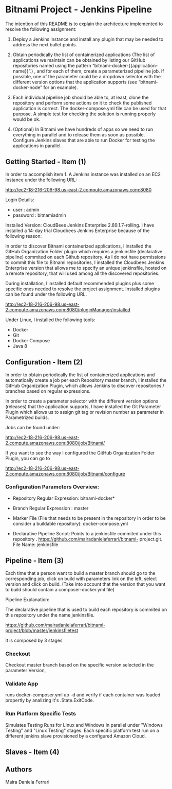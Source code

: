 # Bitnami Project - Jenkins Pipeline

The intention of this README is to explain the architecture implemented to resolve the following assignment:

1. Deploy a Jenkins instance and install any plugin that may be needed to address the next
bullet points.

2. Obtain periodically the list of containerized applications (The list of applications we
maintain can be obtained by listing our GitHub repositories named using the pattern
“bitnami-docker-{{application-name}}”.) , and for each of them, create a
parameterized pipeline job. If possible, one of the parameter could be a dropdown
selector with the different version options that the application supports (see
“bitnami-docker-node” for an example).

3. Each individual pipeline job should be able to, at least, clone the repository and perform
some actions on it to check the published application is correct. The
docker-compose.yml file can be used for that purpose. A simple test for checking the
solution is running properly would be ok.

4. (Optional) In Bitnami we have hundreds of apps so we need to run everything in parallel
and to release them as soon as possible. Configure Jenkins slaves that are able to run
Docker for testing the applications in parallel.

## Getting Started - Item (1)

In order to accomplish item 1. A Jenkins instance was installed on an EC2 Instance under the following URL:

http://ec2-18-216-206-98.us-east-2.compute.amazonaws.com:8080

Login Details:
  - user     : admin
  - password : bitnamiadmin

Installed Version: CloudBees Jenkins Enterprise 2.89.1.7-rolling. I have installed a 14-day trial Cloudbees Jenkins Enterprise because of the following reason:

In order to discover Bitnami containerized applications, I installed the GitHub Organization Folder plugin which requires a jenkinsfile (declarative pipeline) commited on each Github repository. As I do not have permissions to commit this file to Bitnami repositories, I installed the Cloudbees Jenkins Enterprise version that allows me to specify an unique jenkinsfile, hosted on a remote repository, that will used among all the discovered repositories.

During installation, I installed default recommended plugins plus some specific ones needed to resolve the project assignment. Installed plugins can be found under the following URL.

http://ec2-18-216-206-98.us-east-2.compute.amazonaws.com:8080/pluginManager/installed

Under Linux, I installed the following tools:

- Docker
- Git
- Docker Compose
- Java 8

## Configuration - Item (2)

In order to obtain periodically the list of containerized applications and automatically create a job per each Repository master branch, I installed the GitHub Organization Plugin, which allows Jenkins to discover repositories / branches based on regular expressions.

In order to create a parameter selector with the different version options (releases) that the application supports, I have installed the Git Parameter Plugin which allows us to assign git tag or revision number as parameter in Parametrized builds.

Jobs can be found under:

http://ec2-18-216-206-98.us-east-2.compute.amazonaws.com:8080/job/Bitnami/

If you want to see the way I configured the GitHub Organization Folder Plugin, you can go to 

http://ec2-18-216-206-98.us-east-2.compute.amazonaws.com:8080/job/Bitnami/configure

### Configuration Parameters Overview:

- Repository Regular Expression: bitnami-docker*

- Branch Regular Expression : master

- Marker File (File that needs to be present in the repository in order to be consider a buildable repository): docker-compose.yml

- Declarative Pipeline Script: Points to a jenkinsfile commited under this repository . https://github.com/mairadanielaferrari/bitnami-
project.git. File Name: jenkinsfile

## Pipeline - Item (3)

Each time that a person want to build a master branch should go to the corresponding job, click on build with parameters link on the left, select version and click on build. (Take into account that the version that you want to build should contain a composer-docker.yml file)

Pipeline Explanation:

The declarative pipeline that is used to build each repository is commited on this repository under the name jenkinsfile.

https://github.com/mairadanielaferrari/bitnami-project/blob/master/jenkinsfiletest

It is composed by 3 stages

### Checkout 
   
   Checkout master branch based on the specific version selected in the parameter Version,

### Validate App

runs docker-composer.yml up -d and verify if each container was loaded propertly by analizing it's .State.ExitCode.

### Run Platform Specific Tests

Simulates Testing Runs for Linux and Windows in parallel under "Windows Testing" and "Linux Testing" stages. Each specific platform test run on a different jenkins slave provisioned by a configured Amazon Cloud.

## Slaves - Item (4)



## Authors
Maira Daniela Ferrari
